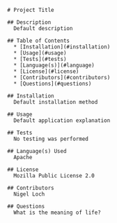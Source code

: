 
      # Project Title

      ## Description
        Default description

      ## Table of Contents
        * [Installation](#installation)
        * [Usage](#usage)
        * [Tests](#tests)
        * [Language(s)](#language)
        * [License](#license)
        * [Contributors](#contributors)
        * [Questions](#questions)

      ## Installation
        Default installation method

      ## Usage
        Default application explanation

      ## Tests
        No testing was performed

      ## Language(s) Used
        Apache

      ## License
        Mozilla Public License 2.0

      ## Contributors
        Nigel Loch

      ## Questions
        What is the meaning of life?
      